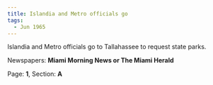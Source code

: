 ```yaml
---  
title: Islandia and Metro officials go  
tags:  
  - Jun 1965  
---  
```

  
Islandia and Metro officials go to Tallahassee to request state parks.  
  
Newspapers: **Miami Morning News or The Miami Herald**  
  
Page: **1**, Section: **A** 
